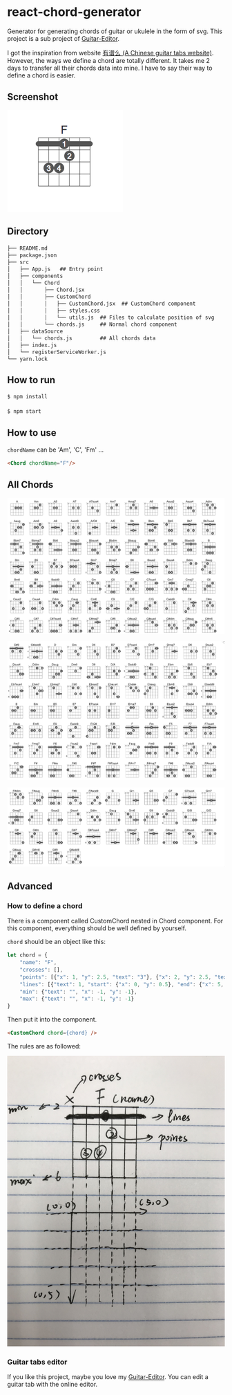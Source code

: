 # react-chord-generator

Generator for generating chords of guitar or ukulele in the form of svg.
This project is a sub project of [Guitar-Editor](https://github.com/Haixiang6123/Guitar-Editor).

I got the inspiration from website [有谱么 (A Chinese guitar tabs website)](https://yoopu.me/home).
However, the ways we define a chord are totally different. It takes me
2 days to transfer all their chords data into mine. I have to say their way 
to define a chord is easier.

## Screenshot

![Screenshot](./screenshots/Sample.png)

## Directory

```
├── README.md
├── package.json
├── src
│   ├── App.js   ## Entry point
│   ├── components
│   │   └── Chord
│   │       ├── Chord.jsx  
│   │       ├── CustomChord
│   │       │   ├── CustomChord.jsx  ## CustomChord component
│   │       │   ├── styles.css
│   │       │   └── utils.js  ## Files to calculate position of svg
│   │       └── chords.js     ## Normal chord component
│   ├── dataSource
│   │   └── chords.js         ## All chords data
│   ├── index.js
│   └── registerServiceWorker.js
└── yarn.lock
```

## How to run

```bash
$ npm install

$ npm start
```

## How to use

`chordName` can be 'Am', 'C', 'Fm' ...

```html
<Chord chordName="F"/>
```

## All Chords

![Chords 1](./screenshots/Chords1.png)

![Chords 2](./screenshots/Chords2.png)

![Chords 3](./screenshots/Chords3.png)

## Advanced

### How to define a chord

There is a component called CustomChord nested in Chord component. 
For this component, everything should be well defined by yourself.

`chord` should be an object like this:

```javascript 1.8
let chord = {
    "name": "F",
    "crosses": [],
    "points": [{"x": 1, "y": 2.5, "text": "3"}, {"x": 2, "y": 2.5, "text": "4"}, {"x": 3, "y": 1.5, "text": "2"}],
    "lines": [{"text": 1, "start": {"x": 0, "y": 0.5}, "end": {"x": 5, "y": 0.5}}],
    "min": {"text": "", "x": -1, "y": -1},
    "max": {"text": "", "x": -1, "y": -1}
}
```

Then put it into the component.

```html
<CustomChord chord={chord} />
```

The rules are as followed:

![Instructions](./screenshots/Instruction.JPG)

### Guitar tabs editor

If you like this project, maybe you love my [Guitar-Editor](https://github.com/Haixiang6123/Guitar-Editor).
You can edit a guitar tab with the online editor.
